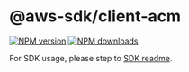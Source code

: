 # @aws-sdk/client-acm

[![NPM version](https://img.shields.io/npm/v/@aws-sdk/client-acm/beta.svg)](https://www.npmjs.com/package/@aws-sdk/client-acm)
[![NPM downloads](https://img.shields.io/npm/dm/@aws-sdk/client-acm.svg)](https://www.npmjs.com/package/@aws-sdk/client-acm)

For SDK usage, please step to [SDK readme](https://github.com/aws/aws-sdk-js-v3).
